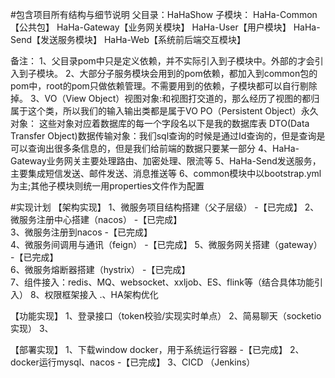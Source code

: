 #包含项目所有结构与细节说明
父目录：HaHaShow
子模块：
HaHa-Common【公共包】
HaHa-Gateway【业务网关模块】
HaHa-User【用户模块】
HaHa-Send【发送服务模块】
HaHa-Web【系统前后端交互模块】

备注：
1、父目录pom中<dependencyManagement>只是定义依赖，并不实际引入到子模块中。外部的<dependencies>才会引入到子模块。
2、大部分子服务模块会用到的pom依赖，都加入到common包的pom中，root的pom只做依赖管理。不需要用到的依赖，子模块都可以自行剔除掉。
3、VO（View Object）视图对象:和视图打交道的，那么经历了视图的都归属于这个类，所以我们的输入输出类都是属于VO
PO（Persistent Object）永久对象： 这些对象对应着数据库的每一个字段名以下是我的数据库表
DTO(Data Transfer Object)数据传输对象：我们sql查询的时候是通过Id查询的，但是查询是可以查询出很多条信息的，但是我们给前端的数据只要某一部分
4、HaHa-Gateway业务网关主要处理路由、加密处理、限流等
5、HaHa-Send发送服务，主要集成短信发送、邮件发送、消息推送等
6、common模块中以bootstrap.yml为主;其他子模块则统一用properties文件作为配置


#实现计划
【架构实现】
1、微服务项目结构搭建（父子层级）                                            -【已完成】
2、微服务注册中心搭建（nacos）                                              -【已完成】  
3、微服务注册到nacos                                                      -【已完成】     
4、微服务间调用与通讯（feign）                                              -【已完成】
5、微服务网关搭建（gateway）                                               -【已完成】   
6、微服务熔断器搭建（hystrix）                                              -【已完成】   
7、组件接入：redis、MQ、websocket、xxljob、ES、flink等（结合具体功能引入）
8、权限框架接入
.、HA架构优化


【功能实现】
1、登录接口（token校验/实现实时单点）
2、简易聊天（socketio实现）
3、


【部署实现】
1、下载window docker，用于系统运行容器  -【已完成】
2、docker运行mysql、nacos            -【已完成】
3、CICD （Jenkins）

